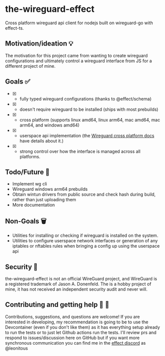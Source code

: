 # the-wireguard-effect

Cross platform wireguard api client for nodejs built on wireguard-go with effect-ts.

## Motivation/ideation :bulb:

The motivation for this project came from wanting to create wireguard configurations and ultimately control a wireguard interface from JS for a different project of mine.

## Goals :white_check_mark:

- [x] - fully typed wireguard configurations (thanks to @effect/schema)
- [x] - doesn't require wireguard to be installed (ships with most prebuilds)
- [x] - cross platform (supports linux amd64, linux arm64, mac amd64, mac arm64, and windows amd64)
- [x] - userspace api implementation (the [Wireguard cross platform docs](https://www.wireguard.com/xplatform/) have details about it.)
- [x] - strong control over how the interface is managed across all platforms.

## Todo/Future :construction:

- Implement wg cli
- Wireguard windows arm64 prebuilds
- Obtain wintun drivers from public source and check hash during build, rather than just uploading them
- More documentation

## Non-Goals :wastebasket:

- Utilities for installing or checking if wireguard is installed on the system.
- Utilities to configure userspace network interfaces or generation of any iptables or nftables rules when bringing a config up using the userspace api

## Security :closed_lock_with_key:

the-wireguard-effect is not an official WireGuard project, and WireGuard is a registered trademark of Jason A. Donenfeld. The is a hobby project of mine, it has not received an independent security audit and never will.

## Contributing and getting help :speech_balloon: :beers:

Contributions, suggestions, and questions are welcome! If you are interested in developing, my recommendation is going to be to use the Devcontainer (even if you don't like them) as it has everything setup already to run the tests or to just let Github actions run the tests. I'll review prs and respond to issues/discussion here on GitHub but if you want more synchronous communication you can find me in the [effect discord](https://discord.gg/effect-ts) as @leonitous
